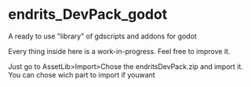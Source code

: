 # endrits_DevPack_godot
A ready to use "library" of gdscripts and addons for godot

Every thing inside here is a work-in-progress. Feel free to improve it.

Just go to AssetLib>Import>Chose the endritsDevPack.zip and import it. You can chose wich part to import if youwant
